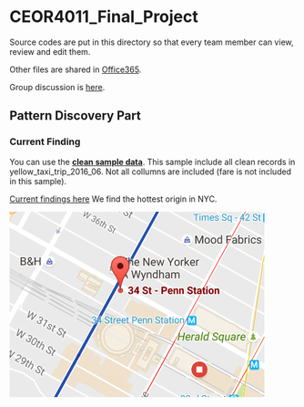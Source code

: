 # CEOR4011_Final_Project

   Source codes are put in this directory so that every team member can view, review and edit them.  
   
   Other files are shared in [Office365](http://bit.ly/CEOR4011).  
   
   Group discussion is [here](https://courseworks2.columbia.edu/groups/8625).  
   
## Pattern Discovery Part
### Current Finding
   
   You can use the **[clean sample data](https://github.com/LiutongZhou/CEOR4011_Final_Project/blob/master/clean_yellow_sample_2016_06.csv)**. This sample include all clean records in yellow_taxi_trip_2016_06. Not all collumns are included (fare is not included in this sample). 
   
   [Current findings here](https://github.com/LiutongZhou/CEOR4011_Final_Project/blob/master/HotSpot.pdf)  We find the hottest origin in NYC.
   
![alt text][hottest orgin]

[hottest orgin]: https://github.com/LiutongZhou/CEOR4011_Final_Project/blob/master/1.PNG "We find the hottest origin in NYC"
